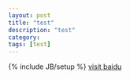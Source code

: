 ```yaml
---
layout: post
title: "test"
description: "test"
category: 
tags: [test]
---
```

{% include JB/setup %}
<a href="www.baidu.com">visit baidu</a>